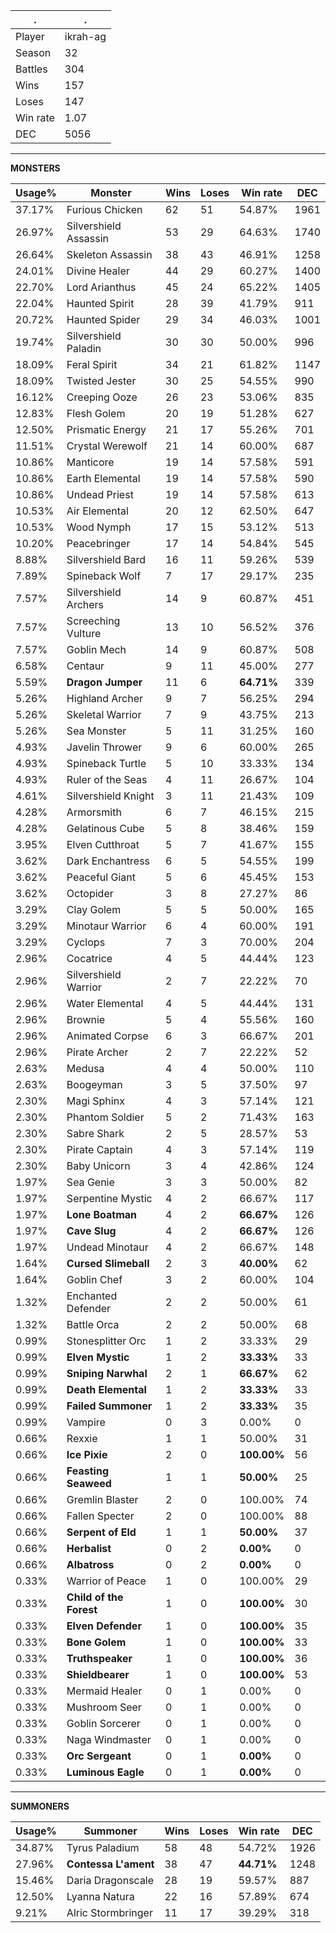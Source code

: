 .|.
|-|-
Player|ikrah-ag
Season|32
Battles|304
Wins|157
Loses|147
Win rate|1.07
DEC|5056

---
**MONSTERS**

Usage%|Monster|Wins|Loses|Win rate|DEC|
-|-|-|-|-|-|
37.17%|Furious Chicken|62|51|54.87%|1961|
26.97%|Silvershield Assassin|53|29|64.63%|1740|
26.64%|Skeleton Assassin|38|43|46.91%|1258|
24.01%|Divine Healer|44|29|60.27%|1400|
22.70%|Lord Arianthus|45|24|65.22%|1405|
22.04%|Haunted Spirit|28|39|41.79%|911|
20.72%|Haunted Spider|29|34|46.03%|1001|
19.74%|Silvershield Paladin|30|30|50.00%|996|
18.09%|Feral Spirit|34|21|61.82%|1147|
18.09%|Twisted Jester|30|25|54.55%|990|
16.12%|Creeping Ooze|26|23|53.06%|835|
12.83%|Flesh Golem|20|19|51.28%|627|
12.50%|Prismatic Energy|21|17|55.26%|701|
11.51%|Crystal Werewolf|21|14|60.00%|687|
10.86%|Manticore|19|14|57.58%|591|
10.86%|Earth Elemental|19|14|57.58%|590|
10.86%|Undead Priest|19|14|57.58%|613|
10.53%|Air Elemental|20|12|62.50%|647|
10.53%|Wood Nymph|17|15|53.12%|513|
10.20%|Peacebringer|17|14|54.84%|545|
8.88%|Silvershield Bard|16|11|59.26%|539|
7.89%|Spineback Wolf|7|17|29.17%|235|
7.57%|Silvershield Archers|14|9|60.87%|451|
7.57%|Screeching Vulture|13|10|56.52%|376|
7.57%|Goblin Mech|14|9|60.87%|508|
6.58%|Centaur|9|11|45.00%|277|
5.59%|**Dragon Jumper**|11|6|**64.71%**|339|
5.26%|Highland Archer|9|7|56.25%|294|
5.26%|Skeletal Warrior|7|9|43.75%|213|
5.26%|Sea Monster|5|11|31.25%|160|
4.93%|Javelin Thrower|9|6|60.00%|265|
4.93%|Spineback Turtle|5|10|33.33%|134|
4.93%|Ruler of the Seas|4|11|26.67%|104|
4.61%|Silvershield Knight|3|11|21.43%|109|
4.28%|Armorsmith|6|7|46.15%|215|
4.28%|Gelatinous Cube|5|8|38.46%|159|
3.95%|Elven Cutthroat|5|7|41.67%|155|
3.62%|Dark Enchantress|6|5|54.55%|199|
3.62%|Peaceful Giant|5|6|45.45%|153|
3.62%|Octopider|3|8|27.27%|86|
3.29%|Clay Golem|5|5|50.00%|165|
3.29%|Minotaur Warrior|6|4|60.00%|191|
3.29%|Cyclops|7|3|70.00%|204|
2.96%|Cocatrice|4|5|44.44%|123|
2.96%|Silvershield Warrior|2|7|22.22%|70|
2.96%|Water Elemental|4|5|44.44%|131|
2.96%|Brownie|5|4|55.56%|160|
2.96%|Animated Corpse|6|3|66.67%|201|
2.96%|Pirate Archer|2|7|22.22%|52|
2.63%|Medusa|4|4|50.00%|110|
2.63%|Boogeyman|3|5|37.50%|97|
2.30%|Magi Sphinx|4|3|57.14%|121|
2.30%|Phantom Soldier|5|2|71.43%|163|
2.30%|Sabre Shark|2|5|28.57%|53|
2.30%|Pirate Captain|4|3|57.14%|119|
2.30%|Baby Unicorn|3|4|42.86%|124|
1.97%|Sea Genie|3|3|50.00%|82|
1.97%|Serpentine Mystic|4|2|66.67%|117|
1.97%|**Lone Boatman**|4|2|**66.67%**|126|
1.97%|**Cave Slug**|4|2|**66.67%**|126|
1.97%|Undead Minotaur|4|2|66.67%|148|
1.64%|**Cursed Slimeball**|2|3|**40.00%**|62|
1.64%|Goblin Chef|3|2|60.00%|104|
1.32%|Enchanted Defender|2|2|50.00%|61|
1.32%|Battle Orca|2|2|50.00%|68|
0.99%|Stonesplitter Orc|1|2|33.33%|29|
0.99%|**Elven Mystic**|1|2|**33.33%**|33|
0.99%|**Sniping Narwhal**|2|1|**66.67%**|62|
0.99%|**Death Elemental**|1|2|**33.33%**|33|
0.99%|**Failed Summoner**|1|2|**33.33%**|35|
0.99%|Vampire|0|3|0.00%|0|
0.66%|Rexxie|1|1|50.00%|31|
0.66%|**Ice Pixie**|2|0|**100.00%**|56|
0.66%|**Feasting Seaweed**|1|1|**50.00%**|25|
0.66%|Gremlin Blaster|2|0|100.00%|74|
0.66%|Fallen Specter|2|0|100.00%|88|
0.66%|**Serpent of Eld**|1|1|**50.00%**|37|
0.66%|**Herbalist**|0|2|**0.00%**|0|
0.66%|**Albatross**|0|2|**0.00%**|0|
0.33%|Warrior of Peace|1|0|100.00%|29|
0.33%|**Child of the Forest**|1|0|**100.00%**|30|
0.33%|**Elven Defender**|1|0|**100.00%**|35|
0.33%|**Bone Golem**|1|0|**100.00%**|33|
0.33%|**Truthspeaker**|1|0|**100.00%**|36|
0.33%|**Shieldbearer**|1|0|**100.00%**|53|
0.33%|Mermaid Healer|0|1|0.00%|0|
0.33%|Mushroom Seer|0|1|0.00%|0|
0.33%|Goblin Sorcerer|0|1|0.00%|0|
0.33%|Naga Windmaster|0|1|0.00%|0|
0.33%|**Orc Sergeant**|0|1|**0.00%**|0|
0.33%|**Luminous Eagle**|0|1|**0.00%**|0|

---
**SUMMONERS**

Usage%|Summoner|Wins|Loses|Win rate|DEC|
-|-|-|-|-|-|
34.87%|Tyrus Paladium|58|48|54.72%|1926|
27.96%|**Contessa L'ament**|38|47|**44.71%**|1248|
15.46%|Daria Dragonscale|28|19|59.57%|887|
12.50%|Lyanna Natura|22|16|57.89%|674|
9.21%|Alric Stormbringer|11|17|39.29%|318|
